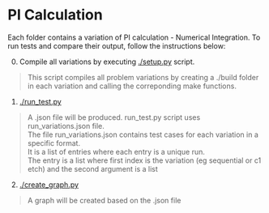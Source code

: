# PI Calculation

Each folder contains a variation of PI calculation - Numerical Integration.
To run tests and compare their output, follow the instructions below:

0. Compile all variations by executing [./setup.py](./setup.py) script.
> This script compiles all problem variations by creating a ./build folder 
  in each variation and calling the correponding make functions.
1. [./run_test.py](./run_test.py)
> A .json file will be produced.
> run_test.py script uses run_variations.json file.<br />
> The file run_variations.json contains test cases for each variation in a specific format.<br />
> It is a list of entries where each entry is a unique run.<br />
> The entry is a list where first index is the variation (eg sequential or c1 etch) and the second argument is a list<br />
2. [./create_graph.py](./create_graph.py)
> A graph will be created based on the .json file




